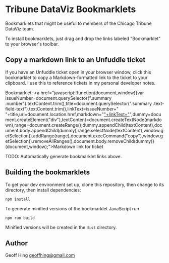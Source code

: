 Tribune DataViz Bookmarklets
============================

Bookmarklets that might be useful to members of the Chicago Tribune DataViz team.

To install bookmarklets, just drag and drop the links labeled "Bookmarklet" to your browser's toolbar.

Copy a markdown link to an Unfuddle ticket
------------------------------------------

If you have an Unfuddle ticket open in your browser window, click this bookmarklet to copy a Markdown-formatted link to the ticket to your clipboard.  I use this to reference tickets in my personal developer notes.

Bookmarklet: <a href="javascript:!function(document,window){var issueNumber=document.querySelector(".summary .number").textContent.trim(),title=document.querySelector(".summary .text-field-text").textContent.trim(),linkText=issueNumber+" "+title,url=document.location.href,markdown="["+linkText+"]("+url+")",dummy=document.createElement("div"),textContent=document.createTextNode(markdown),range=document.createRange();dummy.appendChild(textContent),document.body.appendChild(dummy),range.selectNode(textContent),window.getSelection().addRange(range),document.execCommand("copy"),window.getSelection().removeAllRanges(),document.body.removeChild(dummy)}(document,window);">Markdown link for ticket</a>

TODO: Automatically generate bookmarklet links above.

Building the bookmarklets
-------------------------

To get your dev environment set up, clone this repository, then change to its directory, then install dependencies:

    npm install

To generate minified versions of the bookmarklet JavaScript run

    npm run build

Minified versions will be created in the `dist` directory.

Author
------

Geoff Hing <geoffhing@gmail.com>
